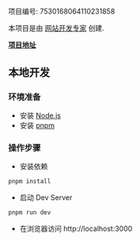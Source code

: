 # 

项目编号: 7530168064110231858

本项目是由 [网站开发专家](https://space.coze.cn/) 创建.

[**项目地址**](https://space.coze.cn/task/7530168064110231858)

## 本地开发

### 环境准备

- 安装 [Node.js](https://nodejs.org/en)
- 安装 [pnpm](https://pnpm.io/installation)

### 操作步骤

- 安装依赖

```sh
pnpm install
```

- 启动 Dev Server

```sh
pnpm run dev
```

- 在浏览器访问 http://localhost:3000
